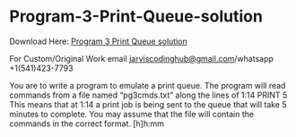 # Program-3-Print-Queue-solution

Download Here: [Program 3  Print Queue solution](https://jarviscodinghub.com/assignment/program-3-print-queue-solution/)

For Custom/Original Work email jarviscodinghub@gmail.com/whatsapp +1(541)423-7793

You are to write a program to emulate a print queue. The program will read commands from a file named “pg3cmds.txt” along the lines of
1:14 PRINT 5
This means that at 1:14 a print job is being sent to the queue that will take 5 minutes to complete. You may assume that the file will contain the commands in the correct format. [h]h:mm
